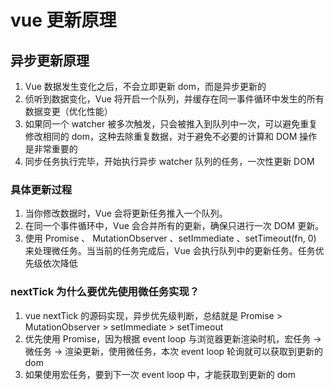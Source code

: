# vue 更新原理

## 异步更新原理

1. Vue 数据发生变化之后，不会立即更新 dom，而是异步更新的
2. 侦听到数据变化，Vue 将开启一个队列，并缓存在同一事件循环中发生的所有数据变更（优化性能）
3. 如果同一个 watcher 被多次触发，只会被推入到队列中一次，可以避免重复修改相同的 dom，这种去除重复数据，对于避免不必要的计算和 DOM 操作是非常重要的
4. 同步任务执行完毕，开始执行异步 watcher 队列的任务，一次性更新 DOM

### 具体更新过程

1. 当你修改数据时，Vue 会将更新任务推入一个队列。
2. 在同一个事件循环中，Vue 会合并所有的更新，确保只进行一次 DOM 更新。
3. 使用 Promise 、 MutationObserver 、setImmediate 、setTimeout(fn, 0) 来处理微任务。当当前的任务完成后，Vue 会执行队列中的更新任务。任务优先级依次降低

### nextTick 为什么要优先使用微任务实现？

1. vue nextTick 的源码实现，异步优先级判断，总结就是 Promise > MutationObserver > setImmediate > setTimeout
2. 优先使用 Promise，因为根据 event loop 与浏览器更新渲染时机，宏任务 → 微任务 → 渲染更新，使用微任务，本次 event loop 轮询就可以获取到更新的 dom
3. 如果使用宏任务，要到下一次 event loop 中，才能获取到更新的 dom
